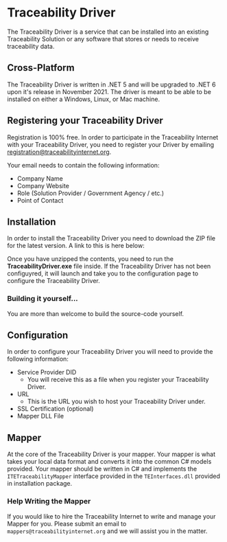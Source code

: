 # Traceability Driver

The Traceability Driver is a service that can be installed into an existing Traceability Solution or any software that stores or needs to receive traceability data.

## Cross-Platform
The Traceability Driver is written in .NET 5 and will be upgraded to .NET 6 upon it's release in November 2021. The driver is meant to be able to be installed on either a Windows, Linux, or Mac machine.

## Registering your Traceability Driver
Registration is 100% free. In order to participate in the Traceability Internet with your Traceability Driver, you need to register your Driver by emailing registration@traceabilityinternet.org. 

Your email needs to contain the following information:

- Company Name
- Company Website
- Role (Solution Provider / Government Agency / etc.)
- Point of Contact

## Installation
In order to install the Traceability Driver you need to download the ZIP file for the latest version. A link to this is here below:

Once you have unzipped the contents, you need to run the **TraceabilityDriver.exe** file inside. If the Traceability Driver has not been configuyred, it will launch and take you to the configuration page to configure the Traceability Driver.

### Building it yourself...
You are more than welcome to build the source-code yourself.

## Configuration
In order to configure your Traceability Driver you will need to provide the following information:

- Service Provider DID
  - You will receive this as a file when you register your Traceability Driver.
- URL
  - This is the URL you wish to host your Traceability Driver under.
- SSL Certification (optional)
- Mapper DLL File

## Mapper
At the core of the Traceability Driver is your mapper. Your mapper is what takes your local data format and converts it into the common C# models provided. Your mapper should be written in C# and implements the `ITETraceabilityMapper` interface provided in the `TEInterfaces.dll` provided in installation package. 

### Help Writing the Mapper
If you would like to hire the Traceability Internet to write and manage your Mapper for you. Please submit an email to `mappers@traceabilityinternet.org` and we will assist you in the matter.
